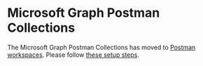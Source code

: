 # Microsoft Graph Postman Collections

The Microsoft Graph Postman Collections has moved to [Postman workspaces](https://www.postman.com/microsoftgraph/workspace/microsoft-graph/overview). Please follow [these setup steps](https://docs.microsoft.com/graph/use-postman).

